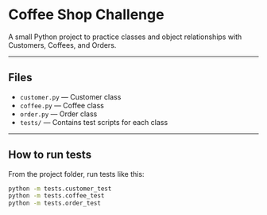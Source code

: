 # Coffee Shop Challenge

A small Python project to practice classes and object relationships with Customers, Coffees, and Orders.

---

## Files

- `customer.py` — Customer class
- `coffee.py` — Coffee class
- `order.py` — Order class
- `tests/` — Contains test scripts for each class

---

## How to run tests

From the project folder, run tests like this:

```bash
python -m tests.customer_test
python -m tests.coffee_test
python -m tests.order_test
